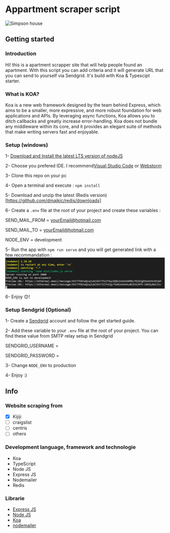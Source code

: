 # Appartment scraper script 
![Simpson house](https://static.independent.co.uk/s3fs-public/thumbnails/image/2017/12/04/09/simpsons-house.jpg?width=668)

## Getting started

### Introduction 

Hi!
this is a apartment scrapper site that will help people found an apartment. With this script you can add criteria and it will generate URL that you can send to yourself via Sendgrid. It's build with Koa & Typescipt starter. 

### What is KOA?

Koa is a new web framework designed by the team behind Express, which aims to be a smaller, more expressive, and more robust foundation for web applications and APIs. By leveraging async functions, Koa allows you to ditch callbacks and greatly increase error-handling. Koa does not bundle any middleware within its core, and it provides an elegant suite of methods that make writing servers fast and enjoyable.


### Setup (windows)
 1- [Download and Install the latest LTS version of nodeJS](https://nodejs.org/en/)
 
 2- Choose you prefered IDE. I recommend[Visual Studio Code](httpswww.jetbrains.comstudent) or [Webstorm](https://www.jetbrains.com/webstorm/)

 3- Clone this repo on your pc

 4- Open a terminal and execute : `npm install`
 
 5- Download and unzip the latest (Redis version)[https://github.com/dmajkic/redis/downloads]
 
 6- Create a `.env` file at the root of your project and create these variables : 
 
  SEND_MAIL_FROM = yourEmail@hotmail.com

  SEND_MAIL_TO = yourEmail@hotmail.com

  NODE_ENV = development

 5- Run the app with `npm run serve` and you will get generated link with a few recommandation :
 ![Link](https://github.com/jguipi/appartment-script/blob/master/img/1.JPG)
 
 6- Enjoy 😊!
 
### Setup Sendgrid (Optional)
 1- Create a [Sendgrid](https://firebase.google.com/) account and follow the get started guide.

 2- Add these variable to your `.env` file at the root of your project. You can find these value from SMTP relay setup in Sendgrid
 
  SENDGRID_USERNAME = 
  
  SENDGRID_PASSWORD = 
  
 3- Change `NODE_ENV` to production
  
 4- Enjoy :)
 
## Info 

### Website scraping from

- [x] Kijiji
- [ ] craigslist
- [ ] centris
- [ ] others

### Development language, framework and technologie
- Koa 
- TypeScript
- Node JS
- Express JS
- Nodemailer
- Redis

### Librarie

- [Express JS](https://expressjs.com/fr/)
- [Node JS](https://nodejs.org/en/)
- [Koa](https://koajs.com/#)
- [nodemailer](https://nodemailer.com/about/)
